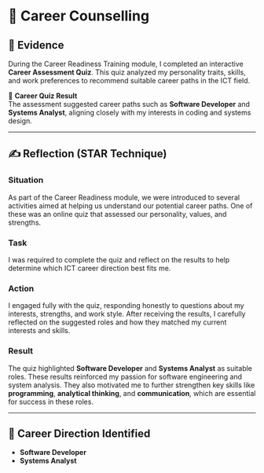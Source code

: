 # 💼 Career Counselling

## 🧾 Evidence

During the Career Readiness Training module, I completed an interactive **Career Assessment Quiz**. This quiz analyzed my personality traits, skills, and work preferences to recommend suitable career paths in the ICT field.

📄 **Career Quiz Result**  
The assessment suggested career paths such as **Software Developer** and **Systems Analyst**, aligning closely with my interests in coding and systems design.

---

## ✍️ Reflection (STAR Technique)

### **Situation**  
As part of the Career Readiness module, we were introduced to several activities aimed at helping us understand our potential career paths. One of these was an online quiz that assessed our personality, values, and strengths.

### **Task**  
I was required to complete the quiz and reflect on the results to help determine which ICT career direction best fits me.

### **Action**  
I engaged fully with the quiz, responding honestly to questions about my interests, strengths, and work style. After receiving the results, I carefully reflected on the suggested roles and how they matched my current interests and skills.

### **Result**  
The quiz highlighted **Software Developer** and **Systems Analyst** as suitable roles. These results reinforced my passion for software engineering and system analysis. They also motivated me to further strengthen key skills like **programming**, **analytical thinking**, and **communication**, which are essential for success in these roles.

---

## 🎯 Career Direction Identified
- **Software Developer**
- **Systems Analyst**

